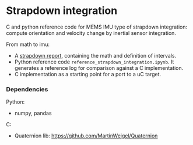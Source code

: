 # Strapdown integration
C and python reference code for MEMS IMU type of strapdown integration: compute orientation and velocity change by inertial sensor integration.

From math to imu:
- A [strapdown report](https://github.com/henkluinge/strapdown_integration/blob/main/tex/infertia_strapdown_integration.pdf), containing the math and definition of intervals.
- Python reference code `reference_strapdown_integration.ipynb`. It generates a reference log for comparison against a C implementation.
- C implementation as a starting point for a port to a uC target.


### Dependencies
Python: 
- numpy, pandas

C: 
- Quaternion lib: https://github.com/MartinWeigel/Quaternion